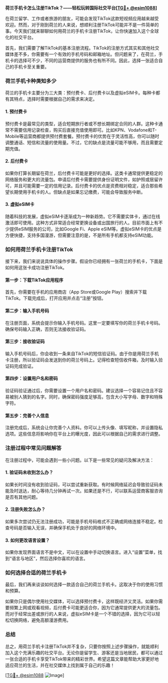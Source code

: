 **荷兰手机卡怎么注册TikTok？——轻松玩转国际社交平台[[TG💪+ @esim1088](https://t.me/s/esim1088)]**

在荷兰留学、工作或者旅游的朋友，可能会发现TikTok这款短视频应用越来越受欢迎。然而，对于刚到荷兰的人来说，想顺利注册TikTok可能并不是一件简单的事。今天我们就来聊聊如何用荷兰的手机卡注册TikTok，让你快速加入这个全球化的社交平台。

首先，我们需要了解TikTok的基本注册流程。TikTok的注册方式其实和其他社交媒体差不多，你需要有一个有效的手机号码和邮箱地址。但问题来了，在荷兰，手机卡的选择可不少，不同的运营商提供的服务也有所不同。因此，选择一张适合自己的手机卡至关重要。

### **荷兰手机卡种类知多少**

荷兰的手机卡主要分为三大类：预付费卡、后付费卡以及虚拟eSIM卡。每种卡都有其特点，选择时需要根据自己的需求来决定。

#### **1. 预付费卡**
预付费卡是最常见的类型，适合短期旅行者或不想长期绑定合同的人群。这种卡通常不需要信用记录检查，购买后直接充值使用即可。比如KPN、Vodafone和T-Mobile等运营商都提供预付费套餐。预付费卡的优势在于灵活性高，你可以随时调整通话、短信和流量的使用量。不过，它的缺点是流量可能不够用，而且需要定期充值。

#### **2. 后付费卡**
如果你打算长期留在荷兰，后付费卡可能是更好的选择。这类卡通常提供更稳定的网络服务和更大的流量包。申请后付费卡需要提供身份证明文件，如护照或居留许可，并且可能需要一定的信用记录。后付费卡的优点是资费相对稳定，适合那些希望长期使用手机卡的人。但缺点是如果忘记缴费，可能会导致服务中断。

#### **3. 虚拟eSIM卡**
随着科技的发展，虚拟eSIM卡逐渐成为一种新趋势。它不需要实体卡，通过在线激活即可使用。这种方式非常适合经常更换设备或出国旅行的人。目前市面上有不少提供eSIM服务的公司，比如Google Fi、Apple eSIM等。虚拟eSIM卡的优点是方便快捷，支持多国漫游，但需要注意的是，不是所有手机都支持eSIM功能。

### **如何用荷兰手机卡注册TikTok**

接下来，我们来说说具体的操作步骤。假设你已经拥有一张荷兰的手机卡，下面是如何用这张卡成功注册TikTok。

#### **第一步：下载TikTok应用程序**
首先，你需要在手机的应用商店（App Store或Google Play）搜索并下载TikTok。下载完成后，打开应用并点击“注册”按钮。

#### **第二步：输入手机号码**
在注册页面，系统会提示你输入手机号码。这里一定要填写你的荷兰手机卡号码。确保号码输入正确，否则无法接收验证码。

#### **第三步：接收验证码**
输入手机号码后，你会收到一条来自TikTok的短信验证码。由于你是用荷兰手机卡注册，所以验证码会发送到你的荷兰号码上。记得检查短信收件箱，及时输入验证码完成验证。

#### **第四步：设置用户名和密码**
验证码验证通过后，你需要设置一个用户名和密码。建议选择一个容易记住且不容易被别人猜到的名字。同时，确保密码强度足够高，包含大小写字母、数字和特殊字符。

#### **第五步：完善个人信息**
注册完成后，系统会让你完善个人资料。你可以上传头像、填写昵称，并设置隐私选项。这些信息将影响你在平台上的曝光度，因此可以根据自己的需求进行调整。

### **注册过程中常见问题解答**

在注册过程中，可能会遇到一些小问题。以下是一些常见的疑问及解决方法：

#### **1. 验证码未收到怎么办？**
如果长时间没有收到验证码，可以尝试重新获取。有时候网络延迟会导致验证码未能及时送达，耐心等待几分钟再试一次。如果还是不行，可以联系运营商客服咨询是否有其他问题。

#### **2. 注册失败怎么办？**
如果多次尝试仍无法注册成功，可能是手机号码格式不正确或网络连接不稳定。检查号码是否输入无误，并确保手机处于良好的网络环境中。

#### **3. 如何更改语言设置？**
如果你发现界面语言不是中文，可以在设置中手动切换语言。进入“设置”菜单，找到“语言与地区”，然后选择你喜欢的语言。

### **如何选择合适的荷兰手机卡**

最后，我们再来谈谈如何选择一款适合自己的荷兰手机卡。这取决于你的使用习惯和预算。

如果你只是偶尔使用社交媒体，可以选择预付费卡，这样既经济又灵活。如果你需要频繁上网或观看视频，后付费卡可能更适合你，因为它通常提供更大的流量包。而对于经常出差或旅行的人来说，虚拟eSIM卡是一个不错的选择，因为它可以轻松切换网络，避免高额漫游费用。

### **总结**

总之，用荷兰手机卡注册TikTok并不复杂，只要你按照上述步骤操作，就能顺利加入这个充满乐趣的社交平台。无论你是留学生、游客还是当地居民，都可以通过一张合适的手机卡享受TikTok带来的精彩世界。希望这篇文章能帮助大家更好地适应荷兰的生活，并在社交媒体上找到属于自己的乐趣！

[[TG💪+ @esim1088](https://t.me/s/esim1088) ![Image](https://i.postimg.cc/4NQfJmqS/Snipaste-2025-05-13-00-14-12.png)]
